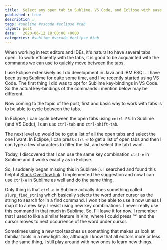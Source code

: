 ```yaml
---
title:  Select any open tab in Sublime, VS Code, and Eclipse with ease
published : true
description : 
tags: #sublime #vscode #eclipse #tab
layout: post
date:   2020-06-12 18:00:00 +0000
categories: #sublime #vscode #eclipse #tab
---
```


When working in text editors and IDEs, it's natural to have several tabs open. To work efficiently with the tabs, it is good to be acquainted with the commands we can use to quickly move between the tabs.

I use Eclipse extensively as I do development in Java and IBM ESQL. I have been using Sublime for quite some time, and I've recently started using VS Code. The first thing I did was to opt for Sublime key-bindings in VS Code. So the actual key-bindings of the commands I mention below may be different.

Now coming to the topic of the post, first and basic way to work with tabs is to be able to cycle between the tabs.

In Eclipse, I can cycle between the open tabs using `cntrl-F6`. In Sublime (and VS Code), I can use `ctrl-tab` and `ctrl-shift-tab`.

The next level up would be to get a list of all the open tabs and select the one I want. In Eclipse, I can press `ctrl-e` to get a list of open tabs and then I can type a few characters to filter the list, and select the tab I want.

Today, I discovered that I can use the same key combination `ctrl-e` in Sublime and it works exactly as in Eclipse. 

So, I suddenly began missing this in Sublime :). I searched and found this helpful [Stack Overflow link](https://stackoverflow.com/questions/38561302/is-there-a-shortcut-for-sublime-text-to-find-an-open-file-eclipse-ctrl-e). I implemented the suggestion and now I can use `ctrl-e` in Sublime as well and do the same thing.

Only thing is that `ctrl-e` in Sublime actually does something called `slurp_find_string` which basically selects the word under cursor as the string to search for in a find command. I won't be able to use it now unless I map it to a new key. I resist using new key combinations.  I never really use this command in that much in Sublime. So, I'll leave it for now. I remember that I used to like a similar feature in Vim, where I could press '*' and the cursor moves to next occurrence of the word under cursor.

Sometimes using a new tool teaches us something that makes us look at familiar tools in a new light. So, although I know that all editors more or less do the same thing, I still play around with new ones to learn new things.






